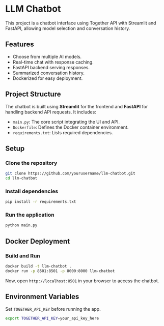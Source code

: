 # LLM Chatbot

This project is a chatbot interface using Together API with Streamlit and FastAPI, allowing model selection and conversation history.

## Features
- Choose from multiple AI models.
- Real-time chat with response caching.
- FastAPI backend serving responses.
- Summarized conversation history.
- Dockerized for easy deployment.

## Project Structure
The chatbot is built using **Streamlit** for the frontend and **FastAPI** for handling backend API requests. It includes:
- `main.py`: The core script integrating the UI and API.
- `Dockerfile`: Defines the Docker container environment.
- `requirements.txt`: Lists required dependencies.

## Setup

### Clone the repository
```sh
git clone https://github.com/yourusername/llm-chatbot.git
cd llm-chatbot
```

### Install dependencies
```sh
pip install -r requirements.txt
```

### Run the application
```sh
python main.py
```

## Docker Deployment

### Build and Run
```sh
docker build -t llm-chatbot .
docker run -p 8501:8501 -p 8000:8000 llm-chatbot
```

Now, open `http://localhost:8501` in your browser to access the chatbot.

## Environment Variables
Set `TOGETHER_API_KEY` before running the app.
```sh
export TOGETHER_API_KEY=your_api_key_here
```

